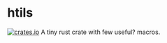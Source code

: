 # htils
[![crates.io](https://img.shields.io/crates/v/htils.svg)](https://crates.io/crates/htils)
A tiny rust crate with few useful? macros.
